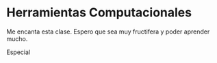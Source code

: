 # Herramientas Computacionales

Me encanta esta clase. Espero que sea muy fructifera y poder  aprender mucho.

Especial
